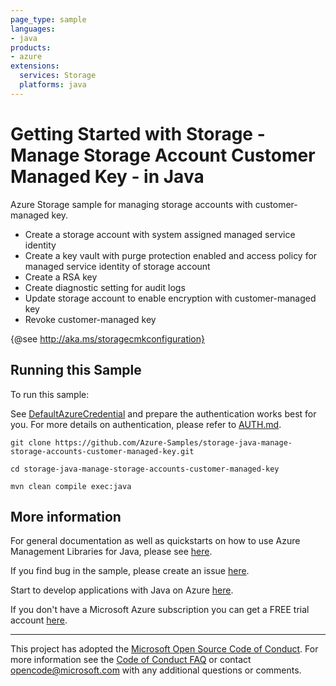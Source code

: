 ```yaml
---
page_type: sample
languages:
- java
products:
- azure
extensions:
  services: Storage
  platforms: java
---
```


# Getting Started with Storage - Manage Storage Account Customer Managed Key - in Java #


  Azure Storage sample for managing storage accounts with customer-managed key.
  - Create a storage account with system assigned managed service identity
  - Create a key vault with purge protection enabled and access policy for managed service identity of storage account
  - Create a RSA key
  - Create diagnostic setting for audit logs
  - Update storage account to enable encryption with customer-managed key
  - Revoke customer-managed key
 
  {@see http://aka.ms/storagecmkconfiguration}
 

## Running this Sample ##

To run this sample:

See [DefaultAzureCredential](https://github.com/Azure/azure-sdk-for-java/tree/main/sdk/identity/azure-identity#defaultazurecredential) and prepare the authentication works best for you. For more details on authentication, please refer to [AUTH.md](https://github.com/Azure/azure-sdk-for-java/blob/main/sdk/resourcemanager/docs/AUTH.md).

    git clone https://github.com/Azure-Samples/storage-java-manage-storage-accounts-customer-managed-key.git

    cd storage-java-manage-storage-accounts-customer-managed-key

    mvn clean compile exec:java

## More information ##

For general documentation as well as quickstarts on how to use Azure Management Libraries for Java, please see [here](https://aka.ms/azsdk/java/mgmt).

If you find bug in the sample, please create an issue [here](https://github.com/Azure/azure-sdk-for-java/issues).

Start to develop applications with Java on Azure [here](http://azure.com/java).

If you don't have a Microsoft Azure subscription you can get a FREE trial account [here](http://go.microsoft.com/fwlink/?LinkId=330212).

---

This project has adopted the [Microsoft Open Source Code of Conduct](https://opensource.microsoft.com/codeofconduct/). For more information see the [Code of Conduct FAQ](https://opensource.microsoft.com/codeofconduct/faq/) or contact [opencode@microsoft.com](mailto:opencode@microsoft.com) with any additional questions or comments.
